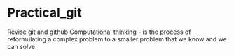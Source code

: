# Practical_git
Revise git and github
Computational thinking - is the process of reformulating a complex problem to a smaller problem that we know and we can solve.
